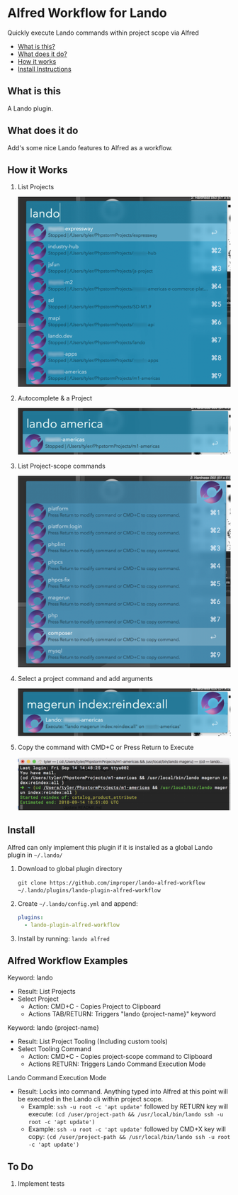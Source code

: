 # Alfred Workflow for Lando

Quickly execute Lando commands within project scope via Alfred

- [What is this?](#what-is-this)
- [What does it do?](#what-does-it-do)
- [How it works](#how-it-works)
- [Install Instructions](#install)

## What is this

A Lando plugin.

## What does it do

Add's some nice Lando features to Alfred as a workflow.

## How it Works

1. List Projects

   ![Lando Workflow Keyword](https://github.com/improper/lando-alfred-workflow/blob/master/docs/images/Screen%20Shot%202018-09-14%20at%202.41.34%20PM.png)

2. Autocomplete & a Project

   ![Project Selection](https://github.com/improper/lando-alfred-workflow/blob/master/docs/images/Screen%20Shot%202018-09-14%20at%202.41.57%20PM.png)

3. List Project-scope commands 

   ![](https://github.com/improper/lando-alfred-workflow/blob/master/docs/images/Screen%20Shot%202018-09-14%20at%202.42.09%20PM.png)

4. Select a project command and add arguments

   ![](https://github.com/improper/lando-alfred-workflow/blob/master/docs/images/Screen%20Shot%202018-09-14%20at%202.42.31%20PM.png)

5. Copy the command with CMD+C or Press Return to Execute

   ![](https://github.com/improper/lando-alfred-workflow/blob/master/docs/images/Screen%20Shot%202018-09-14%20at%202.49.15%20PM.png)

## Install

Alfred can only implement this plugin if it is installed as a global Lando plugin in `~/.lando/`

1. Download to global plugin directory
   
   `git clone https://github.com/improper/lando-alfred-workflow ~/.lando/plugins/lando-plugin-alfred-workflow`

2. Create `~/.lando/config.yml` and append:

   ```yaml
   plugins:
     - lando-plugin-alfred-workflow
   ```
3. Install by running: `lando alfred`

## Alfred Workflow Examples

Keyword: lando
 - Result: List Projects
 - Select Project
    - Action: CMD+C - Copies Project to Clipboard
    - Actions TAB/RETURN: Triggers "lando {project-name}" keyword
    
Keyword: lando {project-name}
 - Result: List Project Tooling (Including custom tools)
 - Select Tooling Command
    - Action: CMD+C - Copies project-scope command to Clipboard
    - Actions RETURN: Triggers Lando Command Execution Mode
    
Lando Command Execution Mode
 - Result: Locks into command. Anything typed into Alfred at this point will be executed in the Lando cli within project scope.
   - Example: `ssh -u root -c 'apt update'` followed by RETURN key will execute: `(cd /user/project-path && /usr/local/bin/lando ssh -u root -c 'apt update')`
   - Example: `ssh -u root -c 'apt update'` followed by CMD+X key will copy: `(cd /user/project-path && /usr/local/bin/lando ssh -u root -c 'apt update')`


## To Do

1. Implement tests

